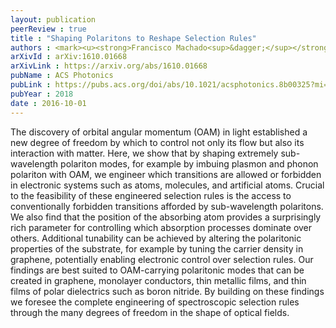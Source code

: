 ```yaml
---
layout: publication
peerReview : true
title : "Shaping Polaritons to Reshape Selection Rules"
authors : <mark><u><strong>Francisco Machado<sup>&dagger;</sup></strong></u></mark>, Nicholas Rivera<sup>&dagger;</sup>, Hrvoje Buljan, Marin Soljačić, Ido Kaminer
arXivId : arXiv:1610.01668
arXivLink : https://arxiv.org/abs/1610.01668
pubName : ACS Photonics
pubLink : https://pubs.acs.org/doi/abs/10.1021/acsphotonics.8b00325?mi=aayia761&af=R&AllField=nano&target=default&targetTab=std&
pubYear : 2018
date : 2016-10-01
---
```


The discovery of orbital angular momentum (OAM) in light established a new degree of freedom by which to control not only its flow but also its interaction with matter. Here, we show that by shaping extremely sub-wavelength polariton modes, for example by imbuing plasmon and phonon polariton with OAM, we engineer which transitions are allowed or forbidden in electronic systems such as atoms, molecules, and artificial atoms. Crucial to the feasibility of these engineered selection rules is the access to conventionally forbidden transitions afforded by sub-wavelength polaritons. We also find that the position of the absorbing atom provides a surprisingly rich parameter for controlling which absorption processes dominate over others. Additional tunability can be achieved by altering the polaritonic properties of the substrate, for example by tuning the carrier density in graphene, potentially enabling electronic control over selection rules. Our findings are best suited to OAM-carrying polaritonic modes that can be created in graphene, monolayer conductors, thin metallic films, and thin films of polar dielectrics such as boron nitride. By building on these findings we foresee the complete engineering of spectroscopic selection rules through the many degrees of freedom in the shape of optical fields. 
